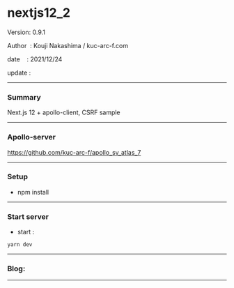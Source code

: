 ﻿# nextjs12_2

 Version: 0.9.1

 Author  : Kouji Nakashima / kuc-arc-f.com

 date    : 2021/12/24

 update  :

***
### Summary

Next.js 12 + apollo-client, CSRF sample

***
### Apollo-server
https://github.com/kuc-arc-f/apollo_sv_atlas_7

***
### Setup

* npm install

***
### Start server
* start :

```
yarn dev
```

***
### Blog:


***

